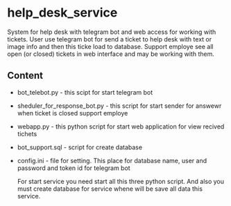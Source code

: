 # help_desk_service
System for help desk with telegram bot and web access for working with tickets.
User use telegram bot for send a ticket to help desk with text or image info and then this ticke load to database.
Support employe see all open (or closed) tickets in web interface and may be working with them.

## Content
- bot_telebot.py - this scipt for start telegram bot
- sheduler_for_response_bot.py - this script for start sender for answewr when ticket is closed support employe
- webapp.py - this python script for start web application for view recived tichets
- bot_support.sql - script for create database
- config.ini - file for setting. This place for database name, user and password and token id for telegram bot

  For start service you need start all this three python script.
  And also you must create database for service whene will be save all data this service.

  
